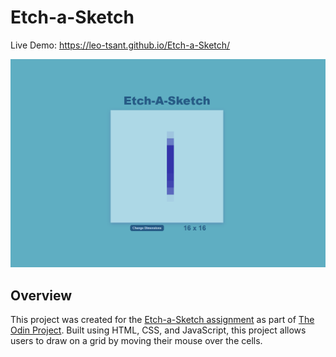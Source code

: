 # Etch-a-Sketch

Live Demo:
https://leo-tsant.github.io/Etch-a-Sketch/

![Project Screenshot](./etch-a-sketch.png)

## Overview

This project was created for the [Etch-a-Sketch assignment](https://leo-tsant.github.io/etch-a-sketch/) as part of [The Odin Project](https://www.theodinproject.com/). Built using HTML, CSS, and JavaScript, this project allows users to draw on a grid by moving their mouse over the cells.
